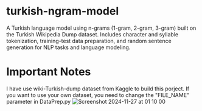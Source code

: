 # turkish-ngram-model
A Turkish language model using n-grams (1-gram, 2-gram, 3-gram) built on the Turkish Wikipedia Dump dataset. Includes character and syllable tokenization, training-test data preparation, and random sentence generation for NLP tasks and language modeling.

# Important Notes
I have use wiki-Turkish-dump dataset from Kaggle to build this porject. If you want to use your own dataset, you need to change the "FILE_NAME" parameter in DataPrep.py
![Screenshot 2024-11-27 at 01 10 00](https://github.com/user-attachments/assets/2945263d-fb83-4918-9785-e856068f4178)
